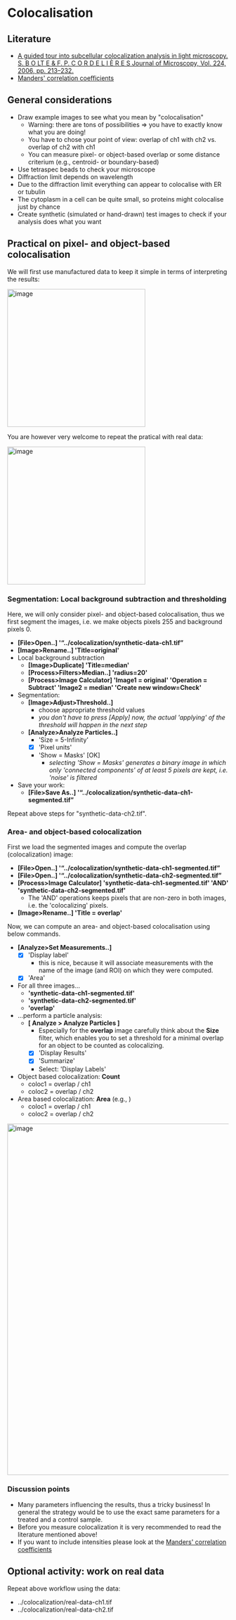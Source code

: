 # Colocalisation

## Literature

- [A guided tour into subcellular colocalization analysis in light microscopy. S. B O LT E & F. P. C O R D E L I È R E S Journal of Microscopy, Vol. 224, 2006, pp. 213–232.](http://onlinelibrary.wiley.com/doi/10.1111/j.1365-2818.2006.01706.x/epdf)
- [Manders' correlation coefficients](https://imagej.net/_images/2/24/Manders.pdf)

## General considerations

- Draw example images to see what you mean by "colocalisation"
	- Warning: there are tons of possibilities => you have to exactly know what you are doing!
	- You have to chose your point of view: overlap of ch1 with ch2 vs. overlap of ch2 with ch1
	- You can measure pixel- or object-based overlap or some distance criterium (e.g., centroid- or boundary-based)
- Use tetraspec beads to check your microscope
- Diffraction limit depends on wavelength
- Due to the diffraction limit everything can appear to colocalise with ER or tubulin
- The cytoplasm in a cell can be quite small, so proteins might colocalise just by chance
- Create synthetic (simulated or hand-drawn) test images to check if your analysis does what you want

## Practical on pixel- and object-based colocalisation

We will first use manufactured data to keep it simple in terms of interpreting the results:

<img width="314" alt="image" src="https://user-images.githubusercontent.com/2157566/39677022-c8e94670-5174-11e8-8696-f640f65556a2.png">

You are however very welcome to repeat the pratical with real data:

<img width="314" alt="image" src="https://user-images.githubusercontent.com/2157566/39677343-a1995e52-5179-11e8-8744-9c8e5c9e8fce.png">

### Segmentation: Local background subtraction and thresholding

Here, we will only consider pixel- and object-based colocalisation, thus we first segment the images, i.e. we make objects pixels 255 and background pixels 0.

- __[File>Open..] '“../colocalization/synthetic-data-ch1.tif”__
- __[Image>Rename..] 'Title=original'__
- Local background subtraction
	- __[Image>Duplicate] 'Title=median'__
	- __[Process>Filters>Median..] 'radius=20'__ 
	- __[Process>Image Calculator] 'Image1 = original' 'Operation = Subtract' 'Image2 = median' 'Create new window=Check'__ 
- Segmentation:
	- **[Image>Adjust>Threshold..]**
		- choose appropriate threshold values
		- *you don't have to press [Apply] now, the actual 'applying' of the threshold will happen in the next step*
	- **[Analyze>Analyze Particles..]**
		- 'Size = 5-Infinity' 
		- [X] 'Pixel units' 
		- 'Show = Masks' [OK]
			- *selecting 'Show = Masks' generates a binary image in which only 'connected components' of at least 5 pixels are kept, i.e. 'noise' is filtered*
- Save your work:
	- __[File>Save As..] '“../colocalization/synthetic-data-ch1-segmented.tif”__

Repeat above steps for "synthetic-data-ch2.tif".

### Area- and object-based colocalization

First we load the segmented images and compute the overlap (colocalization) image:

- __[File>Open..] '“../colocalization/synthetic-data-ch1-segmented.tif”__
- __[File>Open..] '“../colocalization/synthetic-data-ch2-segmented.tif”__
- __[Process>Image Calculator] 'synthetic-data-ch1-segmented.tif' 'AND' 'synthetic-data-ch2-segmented.tif'__
	- The 'AND' operations keeps pixels that are non-zero in both images, i.e. the 'colocalizing' pixels.
- __[Image>Rename..] 'Title = overlap'__

Now, we can compute an area- and object-based colocalisation using below commands. 

- **[Analyze>Set Measurements..]**	
	- [X] 'Display label'
		- this is nice, because it will associate measurements with the name of the image (and ROI) on which they were computed.
	- [X] 'Area'
- For all three images...
	- **'synthetic-data-ch1-segmented.tif'**
	- **'synthetic-data-ch2-segmented.tif'**
	- **'overlap'**
- ...perform a particle analysis:
	- **[ Analyze > Analyze Particles ]**
		- Especially for the **overlap** image carefully think about the **Size** filter, which enables you to set a threshold for a minimal overlap for an object to be counted as colocalizing.	
		- [X] 'Display Results' 
		- [X] 'Summarize' 
		- Select: 'Display Labels' 
- Object based colocalization: __Count__
	- coloc1 = overlap / ch1
	- coloc2 = overlap / ch2
- Area based colocalization: __Area__ (e.g., )
	- coloc1 = overlap / ch1
	- coloc2 = overlap / ch2


<img width="800" alt="image" src="https://user-images.githubusercontent.com/2157566/39761366-3206c862-52d8-11e8-9527-ee29677c1407.png">


### Discussion points

- Many parameters influencing the results, thus a tricky business! In general the strategy would be to use the exact same parameters for a treated and a control sample.
- Before you measure colocalization it is very recommended to read the literature mentioned above!
- If you want to include intensities please look at the [Manders' correlation coefficients](https://imagej.net/_images/2/24/Manders.pdf)

## Optional activity: work on real data

Repeat above workflow using the data:

- ../colocalization/real-data-ch1.tif
- ../colocalization/real-data-ch2.tif
